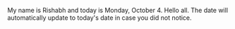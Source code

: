 My name is Rishabh and today is Monday, October 4. Hello all. The date will automatically update to today's date in case you did not notice.
